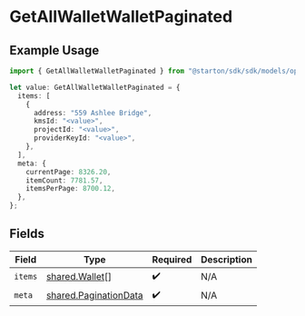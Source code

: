 # GetAllWalletWalletPaginated

## Example Usage

```typescript
import { GetAllWalletWalletPaginated } from "@starton/sdk/sdk/models/operations";

let value: GetAllWalletWalletPaginated = {
  items: [
    {
      address: "559 Ashlee Bridge",
      kmsId: "<value>",
      projectId: "<value>",
      providerKeyId: "<value>",
    },
  ],
  meta: {
    currentPage: 8326.20,
    itemCount: 7781.57,
    itemsPerPage: 8700.12,
  },
};
```

## Fields

| Field                                                                 | Type                                                                  | Required                                                              | Description                                                           |
| --------------------------------------------------------------------- | --------------------------------------------------------------------- | --------------------------------------------------------------------- | --------------------------------------------------------------------- |
| `items`                                                               | [shared.Wallet](../../../sdk/models/shared/wallet.md)[]               | :heavy_check_mark:                                                    | N/A                                                                   |
| `meta`                                                                | [shared.PaginationData](../../../sdk/models/shared/paginationdata.md) | :heavy_check_mark:                                                    | N/A                                                                   |